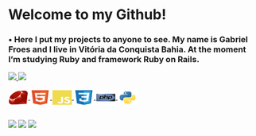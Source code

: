 # Welcome to my Github!
### • Here I put my projects to anyone to see. My name is Gabriel Froes and I live in Vitória da Conquista Bahia. At the moment I’m studying Ruby and framework Ruby on Rails.
<div>
  <a href="https://github.com/Gfro3s">
  <img height="180em" src="https://github-readme-stats.vercel.app/api?username=gfro3s&show_icons=true&theme=outrun&include_all_commits=true&count_private=true"/>
  <img height="180em" src="https://github-readme-stats.vercel.app/api/top-langs/?username=gfro3s&layout=compact&langs_count=16&theme=outrun"/>
<div>
<div style="display: inline_block"><br>
  <img align="center" alt="Froes-RB" height="30" width="40" src="https://raw.githubusercontent.com/devicons/devicon/master/icons/ruby/ruby-original.svg">
  <img align="center" alt="Froes-HTML" height="30" width="40" src="https://raw.githubusercontent.com/devicons/devicon/master/icons/html5/html5-original.svg">
  <img align="center" alt="Froes-JS" height="30" width="40" src="https://raw.githubusercontent.com/devicons/devicon/master/icons/javascript/javascript-plain.svg">
  <img align="center" alt="Froes-CSS" height="30" width="40" src="https://raw.githubusercontent.com/devicons/devicon/master/icons/css3/css3-original.svg">
  <img align="center" alt="Froes-PHP" height="30" width="40" src="https://raw.githubusercontent.com/devicons/devicon/master/icons/php/php-original.svg">
  <img align="center" alt="Froes-PY" height="30" width="40" src="https://raw.githubusercontent.com/devicons/devicon/master/icons/python/python-original.svg">
</div>
  
  ##
  
  <div>
  <a href = "mailto:froesdev@gmail.com"><img src="https://img.shields.io/badge/-Gmail-6633cc?style=for-the-badge&logo=gmail&logoColor=white" target="_blank"></a>
  <a href="https://www.youtube.com/channel/UCBpldL_aRBF950rsRH1iFQw" target="_blank"><img src="https://img.shields.io/badge/-Youtube-6633cc?style=for-the-badge&logo=youtube&logoColor=white" target="_blank"></a>
  <a href="https://www.instagram.com/gfro3s/" target="_blank"><img src="https://img.shields.io/badge/-Instagram-6633cc?style=for-the-badge&logo=instagram&logoColor=white" target="_blank"></a>
</div>
